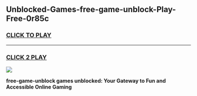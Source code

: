 
## Unblocked-Games-free-game-unblock-Play-Free-0r85c
<h3>
<a href="https://premium76.site?title=free-game-unblock&ref=10A">CLICK TO PLAY</a></h3>
<hr>

<h3>
<a href="https://premium76.site?title=free-game-unblock&ref=10A">CLICK 2 PLAY</a>
  
</h3>

<a href="https://premium76.site?title=free-game-unblock&ref=10A"><img src="https://clearcache.store/games.png"></a>


**free-game-unblock games unblocked: Your Gateway to Fun and Accessible Online Gaming**
